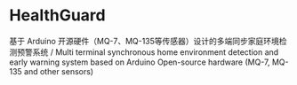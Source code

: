 # HealthGuard
基于 Arduino 开源硬件（MQ-7、MQ-135等传感器）设计的多端同步家庭环境检测预警系统 / Multi terminal synchronous home environment detection and early warning system based on Arduino Open-source hardware (MQ-7, MQ-135 and other sensors)
